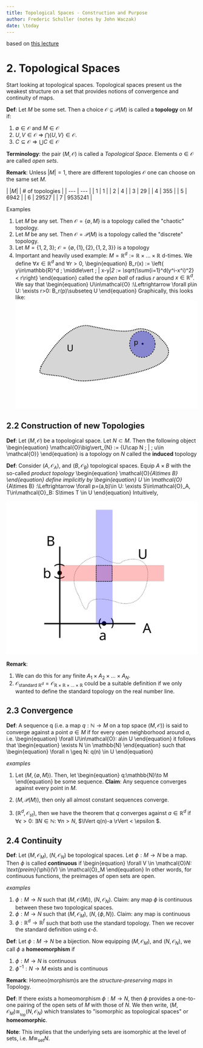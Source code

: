 ```yaml
---
title: Topological Spaces - Construction and Purpose
author: Frederic Schuller (notes by John Waczak)
date: \today
---
```

based on [this lecture](https://youtu.be/1wyOoLUjUeI)

# 2. Topological Spaces
Start looking at topological spaces. Topological spaces present us the weakest structure on a set that provides notions of convergence and continuity of maps. 

**Def**: Let $M$ be some set. Then a choice $\mathcal{O}\subseteq\mathcal{P}(M)$ is called a **topology** on $M$ if:
1. $\emptyset \in \mathcal{O}$ and $M\in\mathcal{O}$
2. $U,V\in\mathcal{O}$ $\Rightarrow$ $\bigcap \{U, V\}\in\mathcal{O}$.
3. $C\subseteq \mathcal{O} \Rightarrow \bigcup C \in \mathcal{O}$

**Terminology**: the pair $(M, \mathcal{O})$ is called a *Topological Space*. Elements $o\in\mathcal{O}$ are called *open sets*.


**Remark**: Unless $|M|=1$, there are different topologies $\mathcal{O}$ one can choose on the same set $M$.

| $|M|$ | # of topologies | 
| --- | --- | 
| 1 | 1 | 
| 2 | 4 | 
| 3 | 29 | 
| 4 | 355 | 
| 5 | 6942 | 
| 6 | 29527 | 
| 7 | 9535241 | 

Examples 
1. Let $M$ be any set. Then $\mathcal{O} = \{\emptyset, M\}$ is a topology called the "chaotic" topology.
2. Let $M$ be any set. Then $\mathcal{O}=\mathcal{P}(M)$ is a topology called the "discrete" topology.
3. Let $M=\{1, 2, 3\}$; $\mathcal{O}=\{\emptyset, \{1\}, \{2\}, \{1, 2, 3\} \}$ is a topology
4. Important and heavily used example: $M=\mathbb{R}^d := \mathbb{R}\times ... \times \mathbb{R}$ d-times. We define $\forall x \in \mathbb{R}^d$ and $\forall r > 0$, 
\begin{equation}
    B_r(x) := \left\{ y\in\mathbb{R}^d \; \middle\vert \; \| x-y\|_2 := \sqrt{\sum_{i=1}^d(y^i-x^i)^2} < r\right\}
\end{equation}
called the *open ball* of radius $r$ around $x\in\mathbb{R}^d$. We say that
\begin{equation}
    U\in\mathcal{O} :\Leftrightarrow \forall p\in U: \exists r>0: B_r(p)\subseteq U
\end{equation}
Graphically, this looks like:
![Open Sets 1](./figures/OpenSets1.svg)


## 2.2 Construction of new Topologies 
**Def**: Let $(M,\mathcal{O})$ be a topological space. Let $N\subset M$. Then the following object
\begin{equation}
    \mathcal{O}\big\vert_{N} := \{U\cap N \; | \; u\in \mathcal{O}\}
\end{equation}
is a topology on $N$ called the **induced** topology

**Def**: Consider $(A, \mathcal{O}_A)$, and $(B, \mathcal{O}_B)$ topological spaces. Equip $A\times B$ with the so-called *product topology*
\begin{equation}
    \mathcal{O}_{A\times B}
\end{equation}
define implicitly by 
\begin{equation}
    U \in \mathcal{O}_{A\times B} :\Leftrightarrow \forall p=(a,b)\in U: \exists S\in\mathcal{O}_A, T\in\mathcal{O}_B: S\times T \in U
\end{equation}
Intuitively, 

![Product Topology](./figures/ProductTopology.svg)

**Remark**: 
1. We can do this for any finite $A_1\times A_2\times ... \times A_N$. 
2. $\mathcal{O}_{\text{standard } \mathbb{R}^d}  = \mathcal{O}_{\mathbb{R}\times\mathbb{R}\times ... \times \mathbb{R}}$ could be a suitable definition if we only wanted to define the standard topology on the real number line.


## 2.3 Convergence

**Def**: A sequence q (i.e. a map $q:\mathbb{N}\to M$ on a top space $(M, \mathcal{O})$) is said to converge against a point $a\in M$ if for every open neighborhood around $a$, i.e.
\begin{equation}
    \forall U\in\mathcal{O}: a\in U
\end{equation}
it follows that 
\begin{equation}
    \exists N \in \mathbb{N}
\end{equation}
such that
\begin{equation}
    \forall n \geq N: q(n) \in U
\end{equation}

*examples* 
1. Let $(M, \{\emptyset, M\})$. Then, let 
\begin{equation}
    q:\mathbb{N}\to M
\end{equation}
be some sequence. **Claim**: Any sequence converges against every point in $M$. 

2. $(M, \mathcal{P}(M))$, then only all almost constant sequences converge.
3. $(\mathbb{R}^d, \mathcal{O}_{st})$, then we have the theorem that $q$ converges against $a\in\mathbb{R}^d$ if $\forall \epsilon > 0:$ $\exists N\in \mathbb{N}:$ $\forall n > N$, $\lVert q(n)-a \rVert < \epsilon $.


## 2.4 Continuity
**Def**: Let $(M, \mathcal{O}_M)$, $(N, \mathcal{O}_N)$ be topological spaces. Let $\phi:M\to N$ be a map. Then $\phi$ is called **continuous** if 
\begin{equation}
    \forall V \in \mathcal{O}_N: \text{preim}_{\phi}(V) \in \mathcal{O}_M
\end{equation}
In other words, for continuous functions, the preimages of open sets are open.


*examples*
1. $\phi:M\to N$ such that $(M, \mathcal{O}(M))$, $(N, \mathcal{O}_N)$. Claim: any map $\phi$ is continuous between these two topological spaces.
2. $\phi:M\to N$ such that $(M, \mathcal{O}_M)$, $(N, \{\phi, N\})$. Claim: any map is continuous
3. $\phi:\mathbb{R}^d\to \mathbb{R}^f$ such that both use the standard topology. Then we recover the standard definition using $\epsilon$-$\delta$.

**Def**: Let $\phi:M\to N$ be a bijection. Now equipping $(M, \mathcal{O}_M)$, and $(N, \mathcal{O}_N)$, we call $\phi$ a **homeomorphism** if 
1. $\phi:M\to N$ is continuous
2. $\phi^{-1}:N \to M$ exists and is continuous

**Remark**: Homeo(morphism)s are the *structure-preserving maps* in Topology.

**Def**: If there exists a homeomorphism $\phi:M\to N$, then $\phi$ provides a one-to-one pairing of the open sets of $M$ with those of $N$. We then write, $(M,\mathcal{O}_M)\cong_{_\text{top}} (N, \mathcal{O}_N)$ which translates to "isomorphic as topological spaces" or **homeomorphic**.  

**Note**: This implies that the underlying sets are isomorphic at the level of sets, i.e. $M\cong_{\text{set}}N$.


